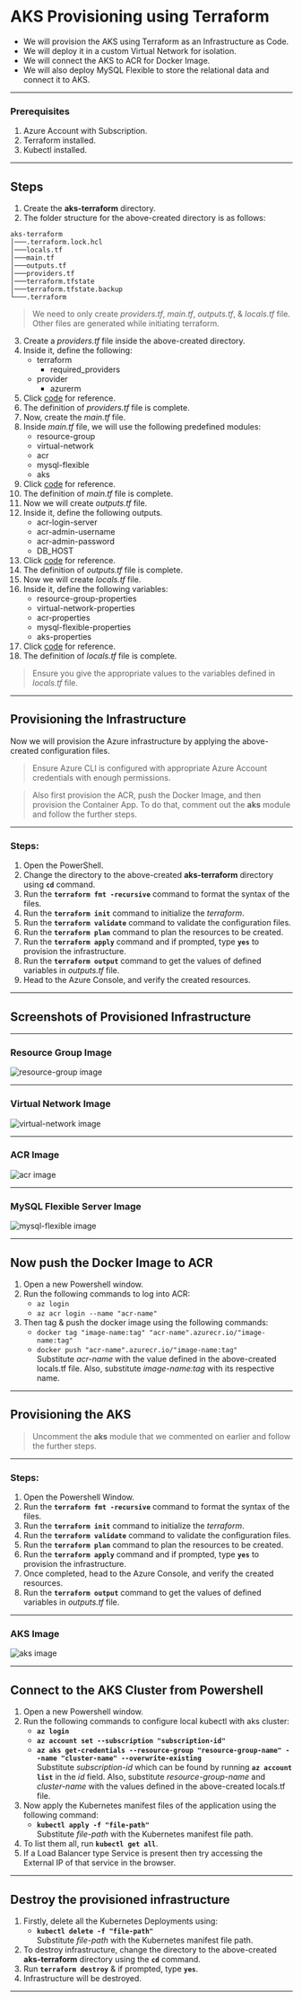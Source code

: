 # AKS Provisioning using Terraform
- We will provision the AKS using Terraform as an Infrastructure as Code.
- We will deploy it in a custom Virtual Network for isolation.
- We will connect the AKS to ACR for Docker Image.
- We will also deploy MySQL Flexible to store the relational data and connect it to AKS.

---

### Prerequisites
1. Azure Account with Subscription.
2. Terraform installed.
3. Kubectl installed.

---

## Steps
1. Create the **aks-terraform** directory.
2. The folder structure for the above-created directory is as follows:
```
aks-terraform
│───.terraform.lock.hcl
│───locals.tf
│───main.tf
│───outputs.tf
│───providers.tf
│───terraform.tfstate
│───terraform.tfstate.backup
└───.terraform
```

> We need to only create *providers.tf*, *main.tf*, *outputs.tf*, & *locals.tf* file. Other files are generated while initiating terraform.

3. Create a *providers.tf* file inside the above-created directory.
4. Inside it, define the following:
    - terraform
      - required_providers
    - provider
      - azurerm
5. Click [code](https://github.com/inflection-zone/iac-recipes/blob/inflection-sahil/terraform/azure/aks/providers.tf) for reference.
6. The definition of *providers.tf* file is complete.
7. Now, create the *main.tf* file.
8. Inside *main.tf* file, we will use the following predefined modules:
    - resource-group
    - virtual-network
    - acr
    - mysql-flexible
    - aks
9. Click [code](https://github.com/inflection-zone/iac-recipes/blob/inflection-sahil/terraform/azure/aks/main.tf) for reference.
10. The definition of *main.tf* file is complete.
11. Now we will create *outputs.tf* file.
12. Inside it, define the following outputs.
    - acr-login-server
    - acr-admin-username
    - acr-admin-password
    - DB_HOST
13. Click [code](https://github.com/inflection-zone/iac-recipes/blob/inflection-sahil/terraform/azure/aks/outputs.tf) for reference.
14. The definition of *outputs.tf* file is complete.
15. Now we will create *locals.tf* file.
16. Inside it, define the following variables:
    - resource-group-properties
    - virtual-network-properties
    - acr-properties
    - mysql-flexible-properties
    - aks-properties
17. Click [code](https://github.com/inflection-zone/iac-recipes/blob/inflection-sahil/terraform/azure/aks/sample-locals.txt) for reference.
18. The definition of *locals.tf* file is complete.

> Ensure you give the appropriate values to the variables defined in *locals.tf* file.

---

## Provisioning the Infrastructure
Now we will provision the Azure infrastructure by applying the above-created configuration files.

> Ensure Azure CLI is configured with appropriate Azure Account credentials with enough permissions.

> Also first provision the ACR, push the Docker Image, and then provision the Container App. To do that, comment out the **aks** module and follow the further steps.

---

### Steps:
1. Open the PowerShell.
2. Change the directory to the above-created **aks-terraform** directory using **`cd`** command.
3. Run the **`terraform fmt -recursive`** command to format the syntax of the files.
4. Run the **`terraform init`** command to initialize the *terraform*.
5. Run the **`terraform validate`** command to validate the configuration files.
6. Run the **`terraform plan`** command to plan the resources to be created.
7. Run the **`terraform apply`** command and if prompted, type **`yes`** to provision the infrastructure.
8. Run the **`terraform output`** command to get the values of defined variables in *outputs.tf* file.
9. Head to the Azure Console, and verify the created resources.

---

<div style="page-break-after: always;"></div>

## Screenshots of Provisioned Infrastructure

---

### Resource Group Image
![resource-group image](./images/resource-group.png)

---

### Virtual Network Image
![virtual-network image](./images/vnet.png)

---

<div style="page-break-after: always;"></div>

### ACR Image
![acr image](./images/acr.png)

---

### MySQL Flexible Server Image
![mysql-flexible image](./images/mysql.png)

---

<div style="page-break-after: always;"></div>

## Now push the Docker Image to ACR

1. Open a new Powershell window.
2. Run the following commands to log into ACR:
    - `az login`
    - `az acr login --name "acr-name"`
3. Then tag & push the docker image using the following commands:
    - `docker tag "image-name:tag" "acr-name".azurecr.io/"image-name:tag"`
    - `docker push "acr-name".azurecr.io/"image-name:tag"`  
    Substitute *acr-name* with the value defined in the above-created locals.tf file. Also, substitute *image-name:tag* with its respective name.

---

## Provisioning the AKS

> Uncomment the **aks** module that we commented on earlier and follow the further steps.

---

### Steps:
1. Open the Powershell Window.
2. Run the **`terraform fmt -recursive`** command to format the syntax of the files.
3. Run the **`terraform init`** command to initialize the *terraform*.
4. Run the **`terraform validate`** command to validate the configuration files.
5. Run the **`terraform plan`** command to plan the resources to be created.
6. Run the **`terraform apply`** command and if prompted, type **`yes`** to provision the infrastructure.
7. Once completed, head to the Azure Console, and verify the created resources.
8. Run the **`terraform output`** command to get the values of defined variables in *outputs.tf* file.

---

<!-- <div style="page-break-after: always;"></div> -->

### AKS Image
![aks image](./images/aks-cluster.png)

---

## Connect to the AKS Cluster from Powershell

1. Open a new Powershell window.
2. Run the following commands to configure local kubectl with aks cluster:
    - **`az login`**
    - **`az account set --subscription "subscription-id"`**
    - **`az aks get-credentials --resource-group "resource-group-name" --name "cluster-name" --overwrite-existing`**  
Substitute *subscription-id* which can be found by running **`az account list`** in the *id* field. Also, substitute *resource-group-name* and *cluster-name* with the values defined in the above-created locals.tf file.
3. Now apply the Kubernetes manifest files of the application using the following command:
    - **`kubectl apply -f "file-path"`**  
    Substitute *file-path* with the Kubernetes manifest file path.
4. To list them all, run **`kubectl get all`**.
5. If a Load Balancer type Service is present then try accessing the External IP of that service in the browser.

---

## Destroy the provisioned infrastructure

1. Firstly, delete all the Kubernetes Deployments using:
    - **`kubectl delete -f "file-path"`**  
    Substitute *file-path* with the Kubernetes manifest file path.
2. To destroy infrastructure, change the directory to the above-created **aks-terraform** directory using the **`cd`** command.
3. Run **`terraform destroy`** & if prompted, type **`yes`**.
4. Infrastructure will be destroyed.

---